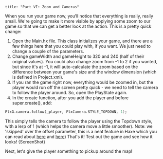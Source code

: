 ```
title: "Part VI: Zoom and Cameras"
```

When you run your game now, you'll notice that everything is really, really small. We're going to make it more visible by applying some zoom to our game so that we can get a better look at the action. This is a pretty quick change:

1. Open the Main.hx file. This class initializes your game, and there are a few things here that you could play with, if you want. We just need to change a couple of the parameters.
2. Change gameWidth and gameHeight to 320 and 240 (half of their original values). You could also change zoom from -1 to 2 if you wanted, but since it's at  -1, it will auto-calculate the zoom based on the difference between your game's size and the window dimension (which is defined in Project.xml).
3. If you ran the game right now, everything would be zoomed in, but the player would run off the screen pretty quick - we need to tell the camera to follow the player around.
So, open the PlayState again.
4. In the create function, after you add the player and before super.create(), add:
```haxe
FlxG.camera.follow(_player, FlxCamera.STYLE_TOPDOWN, 1);
```
This simply tells the camera to follow the player using the Topdown style, with a lerp of 1 (which helps the camera move a little smoother). Note: we 'skipped' over the offset parameter, this is a neat feature in Haxe which you can read about [here](https://github.com/HaxeFoundation/HaxeManual/blob/master/md/manual/types-function-optional-arguments.md) and [here](https://github.com/HaxeFoundation/HaxeManual/blob/master/md/manual/types-function-default-values.md))
That's it! Test out the game and see how it looks!
{ScreenShot}

Next, let's give the player something to pickup around the map!